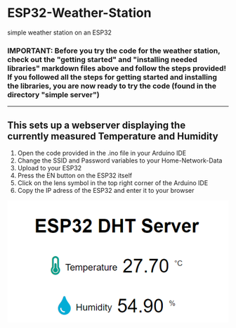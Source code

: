 # ESP32-Weather-Station
simple weather station on an ESP32

### IMPORTANT: Before you try the code for the weather station, check out the "getting started" and "installing needed libraries" markdown files above and follow the steps provided! If you followed all the steps for getting started and installing the libraries, you are now ready to try the code (found in the directory "simple server")
_________

## This sets up a webserver displaying the currently measured Temperature and Humidity


1) Open the code provided in the .ino file in your Arduino IDE
2) Change the SSID and Password variables to your Home-Network-Data
3) Upload to your ESP32
4) Press the EN button on the ESP32 itself
5) Click on the lens symbol in the top right corner of the Arduino IDE
6) Copy the IP adress of the ESP32 and enter it to your browser

![screenshot](https://github.com/FeckMelzer/ESP32-Weather-Station/blob/master/img/pic.PNG)
